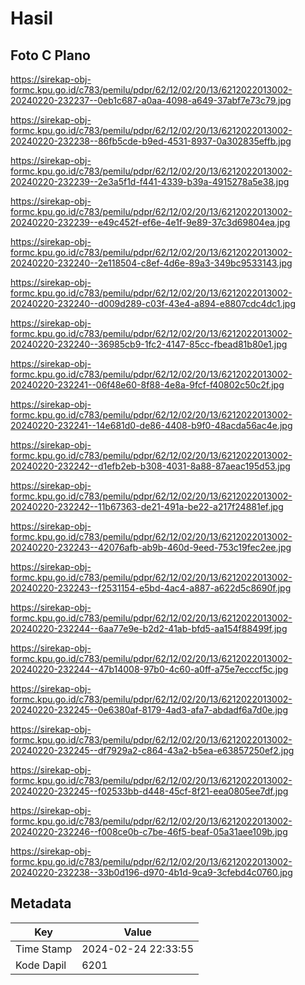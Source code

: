 # Hasil

## Foto C Plano

https://sirekap-obj-formc.kpu.go.id/c783/pemilu/pdpr/62/12/02/20/13/6212022013002-20240220-232237--0eb1c687-a0aa-4098-a649-37abf7e73c79.jpg

https://sirekap-obj-formc.kpu.go.id/c783/pemilu/pdpr/62/12/02/20/13/6212022013002-20240220-232238--86fb5cde-b9ed-4531-8937-0a302835effb.jpg

https://sirekap-obj-formc.kpu.go.id/c783/pemilu/pdpr/62/12/02/20/13/6212022013002-20240220-232239--2e3a5f1d-f441-4339-b39a-4915278a5e38.jpg

https://sirekap-obj-formc.kpu.go.id/c783/pemilu/pdpr/62/12/02/20/13/6212022013002-20240220-232239--e49c452f-ef6e-4e1f-9e89-37c3d69804ea.jpg

https://sirekap-obj-formc.kpu.go.id/c783/pemilu/pdpr/62/12/02/20/13/6212022013002-20240220-232240--2e118504-c8ef-4d6e-89a3-349bc9533143.jpg

https://sirekap-obj-formc.kpu.go.id/c783/pemilu/pdpr/62/12/02/20/13/6212022013002-20240220-232240--d009d289-c03f-43e4-a894-e8807cdc4dc1.jpg

https://sirekap-obj-formc.kpu.go.id/c783/pemilu/pdpr/62/12/02/20/13/6212022013002-20240220-232240--36985cb9-1fc2-4147-85cc-fbead81b80e1.jpg

https://sirekap-obj-formc.kpu.go.id/c783/pemilu/pdpr/62/12/02/20/13/6212022013002-20240220-232241--06f48e60-8f88-4e8a-9fcf-f40802c50c2f.jpg

https://sirekap-obj-formc.kpu.go.id/c783/pemilu/pdpr/62/12/02/20/13/6212022013002-20240220-232241--14e681d0-de86-4408-b9f0-48acda56ac4e.jpg

https://sirekap-obj-formc.kpu.go.id/c783/pemilu/pdpr/62/12/02/20/13/6212022013002-20240220-232242--d1efb2eb-b308-4031-8a88-87aeac195d53.jpg

https://sirekap-obj-formc.kpu.go.id/c783/pemilu/pdpr/62/12/02/20/13/6212022013002-20240220-232242--11b67363-de21-491a-be22-a217f24881ef.jpg

https://sirekap-obj-formc.kpu.go.id/c783/pemilu/pdpr/62/12/02/20/13/6212022013002-20240220-232243--42076afb-ab9b-460d-9eed-753c19fec2ee.jpg

https://sirekap-obj-formc.kpu.go.id/c783/pemilu/pdpr/62/12/02/20/13/6212022013002-20240220-232243--f2531154-e5bd-4ac4-a887-a622d5c8690f.jpg

https://sirekap-obj-formc.kpu.go.id/c783/pemilu/pdpr/62/12/02/20/13/6212022013002-20240220-232244--6aa77e9e-b2d2-41ab-bfd5-aa154f88499f.jpg

https://sirekap-obj-formc.kpu.go.id/c783/pemilu/pdpr/62/12/02/20/13/6212022013002-20240220-232244--47b14008-97b0-4c60-a0ff-a75e7ecccf5c.jpg

https://sirekap-obj-formc.kpu.go.id/c783/pemilu/pdpr/62/12/02/20/13/6212022013002-20240220-232245--0e6380af-8179-4ad3-afa7-abdadf6a7d0e.jpg

https://sirekap-obj-formc.kpu.go.id/c783/pemilu/pdpr/62/12/02/20/13/6212022013002-20240220-232245--df7929a2-c864-43a2-b5ea-e63857250ef2.jpg

https://sirekap-obj-formc.kpu.go.id/c783/pemilu/pdpr/62/12/02/20/13/6212022013002-20240220-232245--f02533bb-d448-45cf-8f21-eea0805ee7df.jpg

https://sirekap-obj-formc.kpu.go.id/c783/pemilu/pdpr/62/12/02/20/13/6212022013002-20240220-232246--f008ce0b-c7be-46f5-beaf-05a31aee109b.jpg

https://sirekap-obj-formc.kpu.go.id/c783/pemilu/pdpr/62/12/02/20/13/6212022013002-20240220-232238--33b0d196-d970-4b1d-9ca9-3cfebd4c0760.jpg


## Metadata

| Key        | Value               |
| ---------- | ------------------- |
| Time Stamp | 2024-02-24 22:33:55 |
| Kode Dapil | 6201                |



